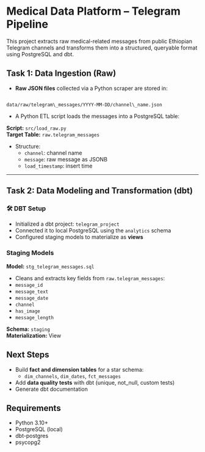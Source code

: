 # Medical Data Platform – Telegram Pipeline

This project extracts raw medical-related messages from public Ethiopian Telegram channels and transforms them into a structured, queryable format using PostgreSQL and dbt.


## Task 1: Data Ingestion (Raw)

- **Raw JSON files** collected via a Python scraper are stored in:
```

data/raw/telegram\_messages/YYYY-MM-DD/channel\_name.json

```

- A Python ETL script loads the messages into a PostgreSQL table:

**Script:** `src/load_raw.py`  
**Target Table:** `raw.telegram_messages`  
- Structure:
  - `channel`: channel name
  - `message`: raw message as JSONB
  - `load_timestamp`: insert time

---

## Task 2: Data Modeling and Transformation (dbt)

### 🛠 DBT Setup

- Initialized a dbt project: `telegram_project`
- Connected it to local PostgreSQL using the `analytics` schema
- Configured staging models to materialize as **views**

### Staging Models

**Model:** `stg_telegram_messages.sql`  
- Cleans and extracts key fields from `raw.telegram_messages`:
- `message_id`
- `message_text`
- `message_date`
- `channel`
- `has_image`
- `message_length`

**Schema:** `staging`  
**Materialization:** View


## Next Steps

- Build **fact and dimension tables** for a star schema:
  - `dim_channels`, `dim_dates`, `fct_messages`
- Add **data quality tests** with dbt (unique, not_null, custom tests)
- Generate dbt documentation

## Requirements

- Python 3.10+
- PostgreSQL (local)
- dbt-postgres
- psycopg2
